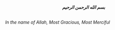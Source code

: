 ***<p align="center">بسم الله الرحمن الرحيم</p>***
<br>_In the name of Allah, Most Gracious, Most Merciful_

